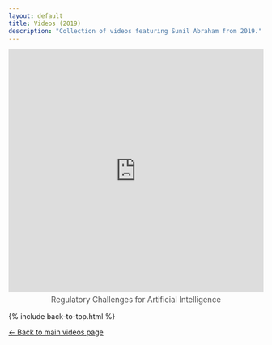 ```yaml
---
layout: default
title: Videos (2019)
description: "Collection of videos featuring Sunil Abraham from 2019."
---
```


<iframe width="100%" height="480"
src="https://www.youtube.com/embed/NgQBAxsyAcQ?autoplay=0"
title="Regulatory Challenges for Artificial Intelligence"
frameborder="0"
allow="accelerometer; clipboard-write; encrypted-media; gyroscope; picture-in-picture"
allowfullscreen></iframe>
<p style="text-align:center; font-size:0.95rem; color:#555; margin-top:0.3rem;">
Regulatory Challenges for Artificial Intelligence
</p>

{% include back-to-top.html %}

[← Back to main videos page](/videos)
